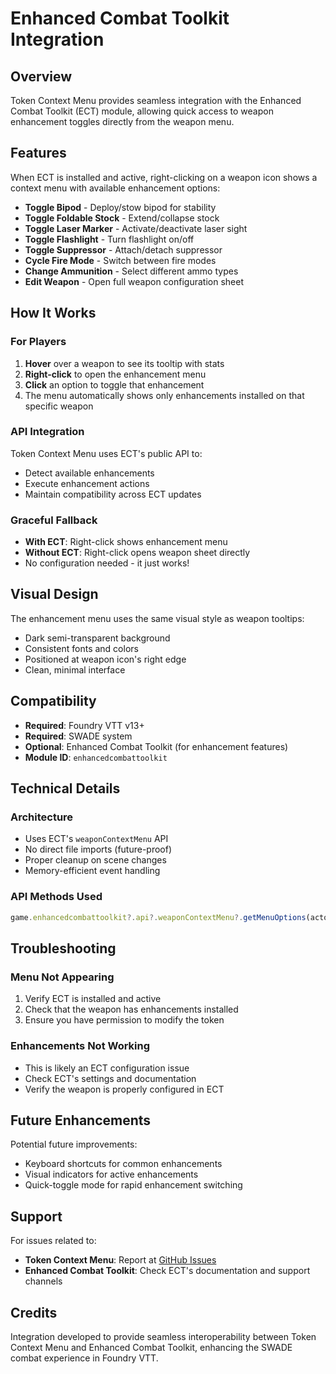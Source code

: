 # Enhanced Combat Toolkit Integration

## Overview
Token Context Menu provides seamless integration with the Enhanced Combat Toolkit (ECT) module, allowing quick access to weapon enhancement toggles directly from the weapon menu.

## Features

When ECT is installed and active, right-clicking on a weapon icon shows a context menu with available enhancement options:

- **Toggle Bipod** - Deploy/stow bipod for stability
- **Toggle Foldable Stock** - Extend/collapse stock
- **Toggle Laser Marker** - Activate/deactivate laser sight
- **Toggle Flashlight** - Turn flashlight on/off
- **Toggle Suppressor** - Attach/detach suppressor
- **Cycle Fire Mode** - Switch between fire modes
- **Change Ammunition** - Select different ammo types
- **Edit Weapon** - Open full weapon configuration sheet

## How It Works

### For Players
1. **Hover** over a weapon to see its tooltip with stats
2. **Right-click** to open the enhancement menu
3. **Click** an option to toggle that enhancement
4. The menu automatically shows only enhancements installed on that specific weapon

### API Integration
Token Context Menu uses ECT's public API to:
- Detect available enhancements
- Execute enhancement actions
- Maintain compatibility across ECT updates

### Graceful Fallback
- **With ECT**: Right-click shows enhancement menu
- **Without ECT**: Right-click opens weapon sheet directly
- No configuration needed - it just works!

## Visual Design

The enhancement menu uses the same visual style as weapon tooltips:
- Dark semi-transparent background
- Consistent fonts and colors
- Positioned at weapon icon's right edge
- Clean, minimal interface

## Compatibility

- **Required**: Foundry VTT v13+
- **Required**: SWADE system
- **Optional**: Enhanced Combat Toolkit (for enhancement features)
- **Module ID**: `enhancedcombattoolkit`

## Technical Details

### Architecture
- Uses ECT's `weaponContextMenu` API
- No direct file imports (future-proof)
- Proper cleanup on scene changes
- Memory-efficient event handling

### API Methods Used
```javascript
game.enhancedcombattoolkit?.api?.weaponContextMenu?.getMenuOptions(actor, weapon, token)
```

## Troubleshooting

### Menu Not Appearing
1. Verify ECT is installed and active
2. Check that the weapon has enhancements installed
3. Ensure you have permission to modify the token

### Enhancements Not Working
- This is likely an ECT configuration issue
- Check ECT's settings and documentation
- Verify the weapon is properly configured in ECT

## Future Enhancements

Potential future improvements:
- Keyboard shortcuts for common enhancements
- Visual indicators for active enhancements
- Quick-toggle mode for rapid enhancement switching

## Support

For issues related to:
- **Token Context Menu**: Report at [GitHub Issues](https://github.com/anthropics/claude-code/issues)
- **Enhanced Combat Toolkit**: Check ECT's documentation and support channels

## Credits

Integration developed to provide seamless interoperability between Token Context Menu and Enhanced Combat Toolkit, enhancing the SWADE combat experience in Foundry VTT.
